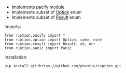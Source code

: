 - Implements pacify module
- Implements subset of [Option](https://doc.rust-lang.org/std/option/enum.Option.html) enum 
- Implements subset of [Result](https://doc.rust-lang.org/std/result/enum.Result.html) enum

Imports:

    from ruption.pacify import *
    from ruption.option import Option, some, none
    from ruption.result import Result, ok, err
    from ruption.panic import Panic

    
Installation:
    
    pip install git+https://github.com/phantie/ruption.git
